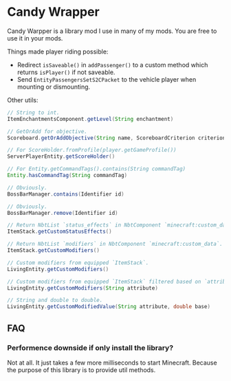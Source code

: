 # Candy Wrapper

Candy Warpper is a library mod I use in many of my mods. You are free to use it in your mods.

Things made player riding possible:

- Redirect `isSaveable()` in `addPassenger()` to a custom method which returns `isPlayer()` if not saveable.
- Send `EntityPassengersSetS2CPacket` to the vehicle player when mounting or dismounting.

Other utils:

```java
// String to int.
ItemEnchantmentsComponent.getLevel(String enchantment)

// GetOrAdd for objective.
Scoreboard.getOrAddObjective(String name, ScoreboardCriterion criterion, Text displayName, ScoreboardCriterion.RenderType renderType, boolean displayAutoUpdate, @Nullable NumberFormat numberFormat)

// For ScoreHolder.fromProfile(player.getGameProfile())
ServerPlayerEntity.getScoreHolder()

// For Entity.getCommandTags().contains(String commandTag)
Entity.hasCommandTag(String commandTag)

// Obviously.
BossBarManager.contains(Identifier id)

// Obviously.
BossBarManager.remove(Identifier id)

// Return NbtList `status_effects` in NbtComponent `minecraft:custom_data`.
ItemStack.getCustomStatusEffects()

// Return NbtList `modifiers` in NbtComponent `minecraft:custom_data`.
ItemStack.getCustomModifiers()

// Custom modifiers from equipped `ItemStack`.
LivingEntity.getCustomModifiers()

// Custom modifiers from equipped `ItemStack` filtered based on `attribute` field
LivingEntity.getCustomModifiers(String attribute)

// String and double to double.
LivingEntity.getCustomModifiedValue(String attribute, double base)
```

## FAQ

### Performence downside if only install the library?

Not at all. It just takes a few more milliseconds to start Minecraft. Because the purpose of this library is to provide util methods.
